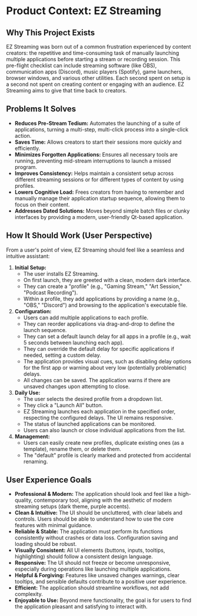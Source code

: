 # Product Context: EZ Streaming

## Why This Project Exists
EZ Streaming was born out of a common frustration experienced by content creators: the repetitive and time-consuming task of manually launching multiple applications before starting a stream or recording session. This pre-flight checklist can include streaming software (like OBS), communication apps (Discord), music players (Spotify), game launchers, browser windows, and various other utilities. Each second spent on setup is a second not spent on creating content or engaging with an audience. EZ Streaming aims to give that time back to creators.

## Problems It Solves
*   **Reduces Pre-Stream Tedium:** Automates the launching of a suite of applications, turning a multi-step, multi-click process into a single-click action.
*   **Saves Time:** Allows creators to start their sessions more quickly and efficiently.
*   **Minimizes Forgotten Applications:** Ensures all necessary tools are running, preventing mid-stream interruptions to launch a missed program.
*   **Improves Consistency:** Helps maintain a consistent setup across different streaming sessions or for different types of content by using profiles.
*   **Lowers Cognitive Load:** Frees creators from having to remember and manually manage their application startup sequence, allowing them to focus on their content.
*   **Addresses Dated Solutions:** Moves beyond simple batch files or clunky interfaces by providing a modern, user-friendly Qt-based application.

## How It Should Work (User Perspective)
From a user's point of view, EZ Streaming should feel like a seamless and intuitive assistant:

1.  **Initial Setup:**
    *   The user installs EZ Streaming.
    *   On first launch, they are greeted with a clean, modern dark interface.
    *   They can create a "profile" (e.g., "Gaming Stream," "Art Session," "Podcast Recording").
    *   Within a profile, they add applications by providing a name (e.g., "OBS," "Discord") and browsing to the application's executable file.
2.  **Configuration:**
    *   Users can add multiple applications to each profile.
    *   They can reorder applications via drag-and-drop to define the launch sequence.
    *   They can set a default launch delay for all apps in a profile (e.g., wait 5 seconds between launching each app).
    *   They can override the default delay for specific applications if needed, setting a custom delay.
    *   The application provides visual cues, such as disabling delay options for the first app or warning about very low (potentially problematic) delays.
    *   All changes can be saved. The application warns if there are unsaved changes upon attempting to close.
3.  **Daily Use:**
    *   The user selects the desired profile from a dropdown list.
    *   They click a "Launch All" button.
    *   EZ Streaming launches each application in the specified order, respecting the configured delays. The UI remains responsive.
    *   The status of launched applications can be monitored.
    *   Users can also launch or close individual applications from the list.
4.  **Management:**
    *   Users can easily create new profiles, duplicate existing ones (as a template), rename them, or delete them.
    *   The "default" profile is clearly marked and protected from accidental renaming.

## User Experience Goals
*   **Professional & Modern:** The application should look and feel like a high-quality, contemporary tool, aligning with the aesthetic of modern streaming setups (dark theme, purple accents).
*   **Clean & Intuitive:** The UI should be uncluttered, with clear labels and controls. Users should be able to understand how to use the core features with minimal guidance.
*   **Reliable & Stable:** The application must perform its functions consistently without crashes or data loss. Configuration saving and loading should be robust.
*   **Visually Consistent:** All UI elements (buttons, inputs, tooltips, highlighting) should follow a consistent design language.
*   **Responsive:** The UI should not freeze or become unresponsive, especially during operations like launching multiple applications.
*   **Helpful & Forgiving:** Features like unsaved changes warnings, clear tooltips, and sensible defaults contribute to a positive user experience.
*   **Efficient:** The application should streamline workflows, not add complexity.
*   **Enjoyable to Use:** Beyond mere functionality, the goal is for users to find the application pleasant and satisfying to interact with.
